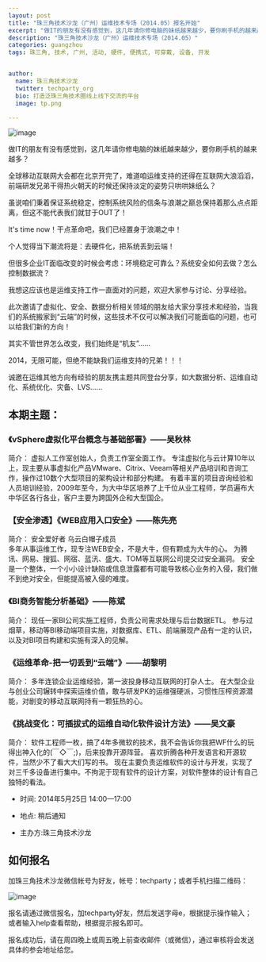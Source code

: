```yaml
---
layout: post
title: "珠三角技术沙龙（广州）运维技术专场（2014.05）报名开始"
excerpt: "做IT的朋友有没有感觉到，这几年请你修电脑的妹纸越来越少，要你刷手机的越来越多？全球移动互联网大会都在北京开完了，难道咱运维支持的还得在互联网大浪滔滔，前端研发兄弟干得热火朝天的时候还保持淡定的姿势只哄哄妹纸么？虽说咱们秉着保证系统稳定，控制系统风险的信条与浪潮之巅总保持着那么点点距离，但这不能代表我们就甘于OUT了！It's time now！干点革命吧，我们已经置身于浪潮之中！个人觉得当下潮流将是：去硬件化，把系统丢到云端！但很多企业IT面临改变的时候会考虑：环境稳定可靠么？系统安全如何去做？怎么控制数据流？我想这应该也是运维支持工作一直面对的问题，欢迎大家参与讨论、分享经验。此次邀请了虚拟化、安全、数据分析相关领域的朋友给大家分享技术和经验，当我们的系统搬家到“云端”的时候，这些技术不仅可以解决我们可能面临的问题，也可以给我们新的方向！其实不管世界怎么改变，我们始终是“机友”……2014，无限可能，但绝不能缺我们运维支持的兄弟！！！诚邀在运维其他方向有经验的朋友携主题共同登台分享，如大数据分析、运维自动化、系统优化、灾备、LVS……"
description: "珠三角技术沙龙（广州）运维技术专场（2014.05）"
categories: guangzhou
tags: 珠三角, 技术, 广州, 活动, 硬件, 便携式, 可穿戴, 设备, 开发


author:
  name: 珠三角技术沙龙
  twitter: techparty_org
  bio: 打造泛珠三角技术圈线上线下交流的平台
  image: tp.png

---
```


![image](http://www.tjhuake.com.img.800cdn.com/uploads/allimg/130726/1-130H61029400-L.jpg)


做IT的朋友有没有感觉到，这几年请你修电脑的妹纸越来越少，要你刷手机的越来越多？

全球移动互联网大会都在北京开完了，难道咱运维支持的还得在互联网大浪滔滔，前端研发兄弟干得热火朝天的时候还保持淡定的姿势只哄哄妹纸么？

虽说咱们秉着保证系统稳定，控制系统风险的信条与浪潮之巅总保持着那么点点距离，但这不能代表我们就甘于OUT了！

It's time now！干点革命吧，我们已经置身于浪潮之中！

个人觉得当下潮流将是：去硬件化，把系统丢到云端！

但很多企业IT面临改变的时候会考虑：环境稳定可靠么？系统安全如何去做？怎么控制数据流？

我想这应该也是运维支持工作一直面对的问题，欢迎大家参与讨论、分享经验。

此次邀请了虚拟化、安全、数据分析相关领域的朋友给大家分享技术和经验，当我们的系统搬家到“云端”的时候，这些技术不仅可以解决我们可能面临的问题，也可以给我们新的方向！

其实不管世界怎么改变，我们始终是“机友”……

2014，无限可能，但绝不能缺我们运维支持的兄弟！！！

诚邀在运维其他方向有经验的朋友携主题共同登台分享，如大数据分析、运维自动化、系统优化、灾备、LVS……


## 本期主题：

### 《vSphere虚拟化平台概念与基础部署》——吴秋林

简介：
 虚拟人工作室创始人，负责工作室全面工作。
专注虚拟化与云计算10年以上，现主要从事虚拟化产品VMware、Citrix、Veeam等相关产品培训和咨询工作，操作过10数个大型项目的架构设计和部分构建。
有着丰富的项目咨询经验和人员培训经验，2009年至今，为大中华区培养了上千位从业工程师，学员遍布大中华区各行各业，客户主要为跨国外企和大型国企。


### 【安全渗透】《WEB应用入口安全》——陈先亮

简介：
安全爱好者  乌云白帽子成员   
多年从事运维工作，现专注WEB安全，不是大牛，但有颗成为大牛的心。
为腾讯、网易、搜狐、网宿、蓝汛、盛大、TOM等互联网公司提交过安全漏洞。
安全是一个整体，一个小小设计缺陷或信息泄露都有可能导致核心业务的入侵，我们做不到绝对安全，但能提高被入侵的难度。


### 《BI商务智能分析基础》——陈斌

简介：
现任一家BI公司实施工程师，负责公司需求处理与后台数据ETL。
参与过烟草，移动等BI移动端项目实施，对数据库、ETL、前端展现产品有一定的认识，以及对BI项目构建和实施有深入的见解。


### 《运维革命-把一切丢到“云端”》——胡黎明

简介：
多年连锁企业运维经验，第一波投身移动互联网的打杂人士。
在大型企业与创业公司辗转中探索运维价值，敢与研发PK的运维强硬派，习惯性压榨资源潜能，对剧变的移动互联网持有一颗狂热的心。

### 《挑战变化：可插拔式的运维自动化软件设计方法》——吴文豪

简介： 
软件工程师一枚，搞了4年多微软的技术，我不会告诉你我把WF什么的玩得出神入化的(￣◇￣;)，后来投靠开源阵营。 喜欢折腾各种开发语言和开源软件，当然少不了看大大们写的书。 现在主要负责运维软件的设计与开发，实现了对三千多设备进行集中。不拘泥于现有软件的设计方案，对软件整体的设计有自己独特的看法。


*  时间: 2014年5月25日 14:00—17:00

*  地点: 稍后通知

*  主办方:珠三角技术沙龙


## 如何报名
加珠三角技术沙龙微信帐号为好友，帐号：techparty；或者手机扫描二维码：

![image](http://ww1.sinaimg.cn/large/61c18847gw1e9tzpizmjsj208c08cjs1.jpg)

报名请通过微信报名，加techparty好友，然后发送字母e，根据提示操作输入；或者输入help查看帮助，根据提示报名即可。

报名成功后，请在周四晚上或周五晚上前查收邮件（或微信），通过审核将会发送具体的参会地址给您。




